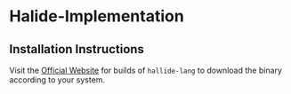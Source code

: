 # Halide-Implementation

## Installation Instructions

Visit the [Official Website](https://halide-lang.org/) for builds of `hallide-lang` to download the binary according to your system.

